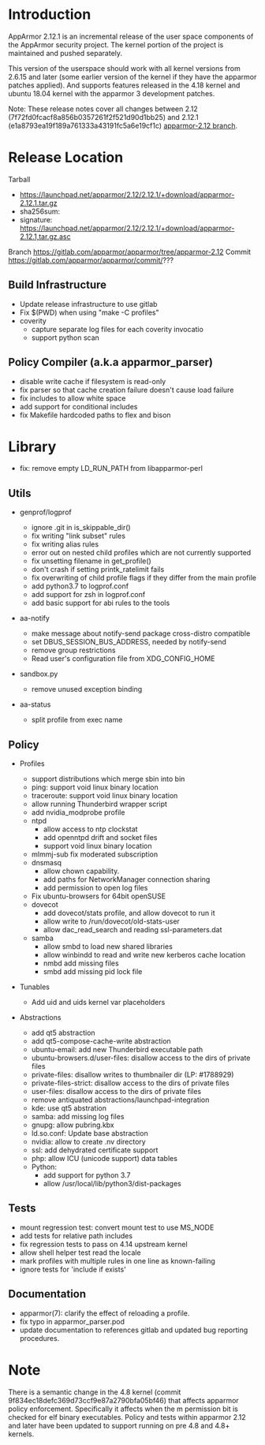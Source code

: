 Introduction
============

AppArmor 2.12.1 is an incremental release of the user space components
of the AppArmor security project. The kernel portion of the project
is maintained and pushed separately.

This version of the userspace should work with all kernel versions from
2.6.15 and later (some earlier version of the kernel if they have the
apparmor patches applied). And supports features released in the 4.18
kernel and ubuntu 18.04 kernel with the apparmor 3 development patches.

Note: These release notes cover all changes between 2.12 (7f72fd0fcacf8a856b0357261f2f521d90d1bb25)
and 2.12.1 (e1a8793ea19f189a761333a43191fc5a6e19cf1c) [apparmor-2.12 branch](https://gitlab.com/apparmor/apparmor/tree/apparmor-2.12).

# Release Location

Tarball
-   <https://launchpad.net/apparmor/2.12/2.12.1/+download/apparmor-2.12.1.tar.gz>
-   sha256sum: 
-   signature: <https://launchpad.net/apparmor/2.12/2.12.1/+download/apparmor-2.12.1,tar.gz.asc>

Branch https://gitlab.com/apparmor/apparmor/tree/apparmor-2.12 Commit https://gitlab.com/apparmor/apparmor/commit/???


Build Infrastructure
--------------------
- Update release infrastructure to use gitlab
- Fix $(PWD) when using "make -C profiles"
- coverity
   - capture separate log files for each coverity invocatio
   - support python scan


Policy Compiler (a.k.a apparmor\_parser)
----------------------------------------
- disable write cache if filesystem is read-only
- fix parser so that cache creation failure doesn't cause load failure
- fix includes to allow white space
- add support for conditional includes
- fix Makefile hardcoded paths to flex and bison

# Library
- fix: remove empty LD_RUN_PATH from libapparmor-perl

Utils
-----
-  genprof/logprof
   - ignore .git in is_skippable_dir()
   - fix writing "link subset" rules
   - fix writing alias rules
   - error out on nested child profiles which are not currently supported
   - fix unsetting filename in get_profile()
   - don't crash if setting printk_ratelimit fails
   - fix overwriting of child profile flags if they differ from the main profile
   - add python3.7 to logprof.conf
   - add support for zsh in logprof.conf
   - add basic support for abi rules to the tools

-   aa-notify
    - make message about notify-send package cross-distro compatible
    - set DBUS_SESSION_BUS_ADDRESS, needed by notify-send
    - remove group restrictions
    - Read user's configuration file from XDG_CONFIG_HOME

-   sandbox.py
    - remove unused exception binding

-  aa-status
   - split profile from exec name

Policy
------
- Profiles
  - support distributions which merge sbin into bin
  - ping: support void linux binary location
  - traceroute: support void linux binary location
  - allow running Thunderbird wrapper script
  - add nvidia_modprobe profile
  - ntpd
    - allow access to ntp clockstat
    - add openntpd drift and socket files
    - support void linux binary location
  - mlmmj-sub fix moderated subscription
  - dnsmasq
    - allow chown capability.
    - add paths for NetworkManager connection sharing
    - add permission to open log files
  - Fix ubuntu-browsers for 64bit openSUSE
  - dovecot
     - add dovecot/stats profile, and allow dovecot to run it
     - allow write to /run/dovecot/old-stats-user
     - allow dac_read_search and reading ssl-parameters.dat
  - samba
    - allow smbd to load new shared libraries
    - allow winbindd to read and write new kerberos cache location
    - nmbd add missing files
    - smbd add missing pid lock file

- Tunables
  - Add uid and uids kernel var placeholders

- Abstractions
  - add qt5 abstraction
  - add qt5-compose-cache-write abstraction
  - ubuntu-email: add new Thunderbird executable path
  - ubuntu-browsers.d/user-files: disallow access to the dirs of private files
  - private-files: disallow writes to thumbnailer dir (LP: #1788929)
  - private-files-strict: disallow access to the dirs of private files
  - user-files: disallow access to the dirs of private files
  - remove antiquated abstractions/launchpad-integration
  - kde: use qt5 abstration
  - samba: add missing log files
  - gnupg: allow pubring.kbx
  - ld.so.conf: Update base abstraction
  - nvidia: allow to create .nv directory
  - ssl: add dehydrated certificate support
  - php: allow ICU (unicode support) data tables
  - Python:
    - add support for python 3.7
    - allow /usr/local/lib/python3/dist-packages


Tests
-----
- mount regression test: convert mount test to use MS_NODE
- add tests for relative path includes
- fix regression tests to pass on 4.14 upstream kernel
- allow shell helper test read the locale
- mark profiles with multiple rules in one line as known-failing
- ignore tests for 'include if exists'

Documentation
-------------
- apparmor(7): clarify the effect of reloading a profile.
- fix typo in apparmor_parser.pod
- update documentation to references gitlab and updated bug reporting procedures.


Note
====

There is a semantic change in the 4.8 kernel (commit
9f834ec18defc369d73ccf9e87a2790bfa05bf46) that affects apparmor policy
enforcement. Specifically it affects when the m permission bit is
checked for elf binary executables. Policy and tests within apparmor
2.12 and later have been updated to support running on pre 4.8 and 4.8+ kernels.
